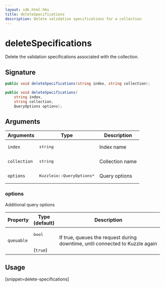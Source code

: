 ```yaml
---
layout: sdk.html.hbs
title: deleteSpecifications
description: Delete validation specifications for a collection
---
```


# deleteSpecifications

Delete the validation specifications associated with the collection.  

## Signature

```csharp
public void deleteSpecifications(string index, string collection);

public void deleteSpecifications(
    string index, 
    string collection, 
    QueryOptions options);

```

## Arguments

| Arguments    | Type    | Description |
|--------------|---------|-------------|
| `index` | <pre>string</pre> | Index name    | 
| `collection` | <pre>string</pre> | Collection name    |
| `options` | <pre>Kuzzleio::QueryOptions\*</pre> | Query options    | 

### options

Additional query options

| Property     | Type<br/>(default)    | Description        |
| ---------- | ------- | --------------------------------- | 
| `queuable` | <pre>bool</pre><br/>(`true`) | If true, queues the request during downtime, until connected to Kuzzle again |

## Usage

[snippet=delete-specifications]
